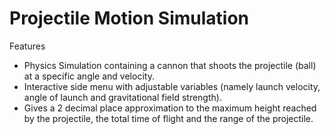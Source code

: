 # Projectile Motion Simulation

Features
 - Physics Simulation containing a cannon that shoots the projectile (ball) at a specific angle and velocity.
 - Interactive side menu with adjustable variables (namely launch velocity, angle of launch and gravitational field strength).
 - Gives a 2 decimal place approximation to the maximum height reached by the projectile, the total time of flight and the range of the projectile.
